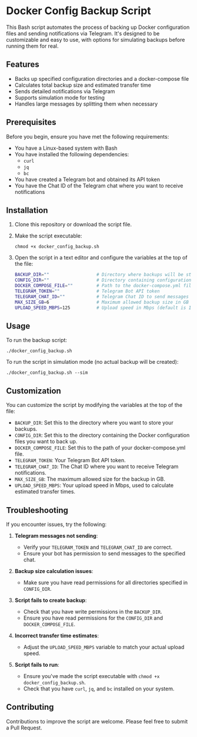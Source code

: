 # Docker Config Backup Script

This Bash script automates the process of backing up Docker configuration files and sending notifications via Telegram. It's designed to be customizable and easy to use, with options for simulating backups before running them for real.

## Features

- Backs up specified configuration directories and a docker-compose file
- Calculates total backup size and estimated transfer time
- Sends detailed notifications via Telegram
- Supports simulation mode for testing
- Handles large messages by splitting them when necessary

## Prerequisites

Before you begin, ensure you have met the following requirements:

- You have a Linux-based system with Bash
- You have installed the following dependencies:
  - `curl`
  - `jq`
  - `bc`
- You have created a Telegram bot and obtained its API token
- You have the Chat ID of the Telegram chat where you want to receive notifications

## Installation

1. Clone this repository or download the script file.
2. Make the script executable:

   ```
   chmod +x docker_config_backup.sh
   ```

3. Open the script in a text editor and configure the variables at the top of the file:

   ```bash
   BACKUP_DIR=""                  # Directory where backups will be stored
   CONFIG_DIR=""                  # Directory containing configuration files to be backed up
   DOCKER_COMPOSE_FILE=""         # Path to the docker-compose.yml file
   TELEGRAM_TOKEN=""              # Telegram Bot API token
   TELEGRAM_CHAT_ID=""            # Telegram Chat ID to send messages to
   MAX_SIZE_GB=6                  # Maximum allowed backup size in GB
   UPLOAD_SPEED_MBPS=125          # Upload speed in Mbps (default is 1 Gbps = 125 MB/s)
   ```

## Usage

To run the backup script:

```
./docker_config_backup.sh
```

To run the script in simulation mode (no actual backup will be created):

```
./docker_config_backup.sh --sim
```

## Customization

You can customize the script by modifying the variables at the top of the file:

- `BACKUP_DIR`: Set this to the directory where you want to store your backups.
- `CONFIG_DIR`: Set this to the directory containing the Docker configuration files you want to back up.
- `DOCKER_COMPOSE_FILE`: Set this to the path of your docker-compose.yml file.
- `TELEGRAM_TOKEN`: Your Telegram Bot API token.
- `TELEGRAM_CHAT_ID`: The Chat ID where you want to receive Telegram notifications.
- `MAX_SIZE_GB`: The maximum allowed size for the backup in GB.
- `UPLOAD_SPEED_MBPS`: Your upload speed in Mbps, used to calculate estimated transfer times.

## Troubleshooting

If you encounter issues, try the following:

1. **Telegram messages not sending**: 
   - Verify your `TELEGRAM_TOKEN` and `TELEGRAM_CHAT_ID` are correct.
   - Ensure your bot has permission to send messages to the specified chat.

2. **Backup size calculation issues**:
   - Make sure you have read permissions for all directories specified in `CONFIG_DIR`.

3. **Script fails to create backup**:
   - Check that you have write permissions in the `BACKUP_DIR`.
   - Ensure you have read permissions for the `CONFIG_DIR` and `DOCKER_COMPOSE_FILE`.

4. **Incorrect transfer time estimates**:
   - Adjust the `UPLOAD_SPEED_MBPS` variable to match your actual upload speed.

5. **Script fails to run**:
   - Ensure you've made the script executable with `chmod +x docker_config_backup.sh`.
   - Check that you have `curl`, `jq`, and `bc` installed on your system.

## Contributing

Contributions to improve the script are welcome. Please feel free to submit a Pull Request.
